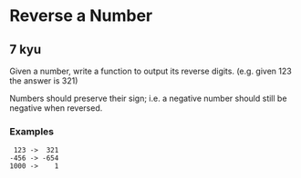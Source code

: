 # Reverse a Number
## 7 kyu

Given a number, write a function to output its reverse digits. (e.g. given 123 the answer is 321)

Numbers should preserve their sign; i.e. a negative number should still be negative when reversed.

### Examples
```
 123 ->  321
-456 -> -654
1000 ->    1
```

